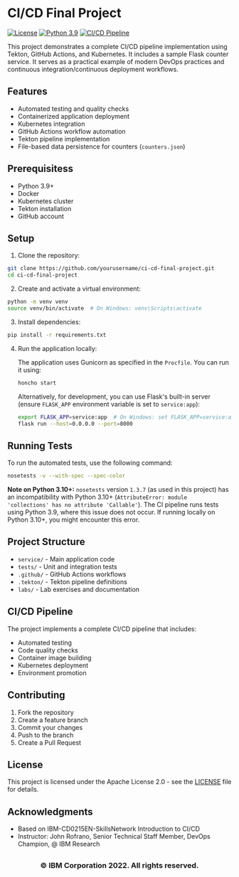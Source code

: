 # CI/CD Final Project

[![License](https://img.shields.io/badge/License-Apache%202.0-blue.svg)](https://opensource.org/licenses/Apache-2.0)
[![Python 3.9](https://img.shields.io/badge/Python-3.9-green.svg)](https://shields.io/)
[![CI/CD Pipeline](https://github.com/yourusername/ci-cd-final-project/actions/workflows/ci.yml/badge.svg)](https://github.com/yourusername/ci-cd-final-project/actions/workflows/ci.yml)

This project demonstrates a complete CI/CD pipeline implementation using Tekton, GitHub Actions, and Kubernetes. It includes a sample Flask counter service. It serves as a practical example of modern DevOps practices and continuous integration/continuous deployment workflows.

## Features

- Automated testing and quality checks
- Containerized application deployment
- Kubernetes integration
- GitHub Actions workflow automation
- Tekton pipeline implementation
- File-based data persistence for counters (`counters.json`)

## Prerequisitess

- Python 3.9+
- Docker
- Kubernetes cluster
- Tekton installation
- GitHub account

## Setup

1. Clone the repository:

```bash
git clone https://github.com/yourusername/ci-cd-final-project.git
cd ci-cd-final-project
```

2. Create and activate a virtual environment:

```bash
python -m venv venv
source venv/bin/activate  # On Windows: venv\Scripts\activate
```

3. Install dependencies:

```bash
pip install -r requirements.txt
```

4. Run the application locally:

   The application uses Gunicorn as specified in the `Procfile`. You can run it using:
   ```bash
   honcho start
   ```
   Alternatively, for development, you can use Flask's built-in server (ensure `FLASK_APP` environment variable is set to `service:app`):
   ```bash
   export FLASK_APP=service:app  # On Windows: set FLASK_APP=service:app
   flask run --host=0.0.0.0 --port=8000
   ```

## Running Tests

To run the automated tests, use the following command:
```bash
nosetests -v --with-spec --spec-color
```
**Note on Python 3.10+:** `nosetests` version `1.3.7` (as used in this project) has an incompatibility with Python 3.10+ (`AttributeError: module 'collections' has no attribute 'Callable'`). The CI pipeline runs tests using Python 3.9, where this issue does not occur. If running locally on Python 3.10+, you might encounter this error.

## Project Structure

- `service/` - Main application code
- `tests/` - Unit and integration tests
- `.github/` - GitHub Actions workflows
- `.tekton/` - Tekton pipeline definitions
- `labs/` - Lab exercises and documentation

## CI/CD Pipeline

The project implements a complete CI/CD pipeline that includes:

- Automated testing
- Code quality checks
- Container image building
- Kubernetes deployment
- Environment promotion

## Contributing

1. Fork the repository
2. Create a feature branch
3. Commit your changes
4. Push to the branch
5. Create a Pull Request

## License

This project is licensed under the Apache License 2.0 - see the [LICENSE](LICENSE) file for details.

## Acknowledgments

- Based on IBM-CD0215EN-SkillsNetwork Introduction to CI/CD
- Instructor: John Rofrano, Senior Technical Staff Member, DevOps Champion, @ IBM Research

## <h3 align="center"> © IBM Corporation 2022. All rights reserved. <h3/>
